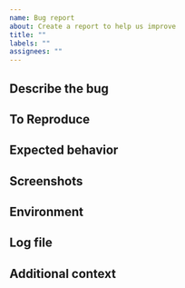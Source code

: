 ```yaml
---
name: Bug report
about: Create a report to help us improve
title: ""
labels: ""
assignees: ""
---
```


## Describe the bug

<!--
A clear and concise description of what the bug is.
-->

## To Reproduce

<!--
Steps to reproduce the behavior:

1. Go to '...'
1. Click on '....'
1. Scroll down to '....'
1. See error
-->

## Expected behavior

<!--
A clear and concise description of what you expected to happen.
-->

## Screenshots

<!--
If applicable, add screenshots to help explain your problem.
-->

## Environment

<!--
- OS: [e.g. Windows]
- Rhino Version [e.g. v7.14]
- Tunny Version [e.g. v0.5.0]
-->

## Log file
<!--
If you are using Tunny v0.9 or higher, please also attach the file output by pressing "Output Debug Log" on the FileTab of Tunny's UI.
-->

## Additional context

<!--
Add any other context about the problem here.
-->
